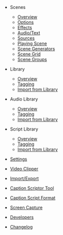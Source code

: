 - Scenes

  - [Overview](scenes.md)
  - [Options](options.md)
  - [Effects](effects.md)
  - [Audio/Text](audio_text.md)
  - [Sources](sources.md)
  - [Playing Scene](playing_scene.md)
  - [Scene Generators](scene_generators.md)
  - [Scene Grid](grid.md)
  - [Scene Groups](groups.md)
  
- Library

  - [Overview](library.md)
  - [Tagging](tagging.md)
  - [Import from Library](import_from_library.md)  
  
- Audio Library

  - [Overview](audio_library.md)
  - [Tagging](audio_tagging.md)
  - [Import from Library](audio_import_from_library.md)

- Script Library

  - [Overview](script_library.md)
  - [Tagging](script_tagging.md)
  - [Import from Library](script_import_from_library.md)
  
- [Settings](config.md)
- [Video Clipper](clips.md)
- [Import/Export](import_export.md)
- [Caption Scriptor Tool](scriptor.md)
- [Caption Script Format](caption_script.md)
- [Screen Capture](screen_capture.md)
- [Developers](developers.md)
- [Changelog](changelog.md)